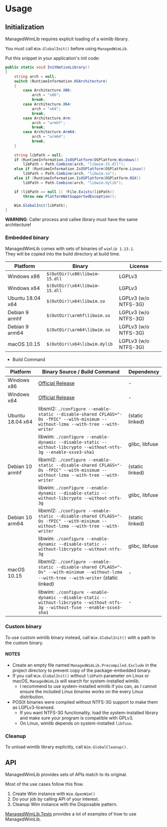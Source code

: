 # Usage

## Initialization

ManagedWimLib requires explicit loading of a wimlib library.

You must call  `Wim.GlobalInit()` before using `ManagedWimLib`.

Put this snippet in your application's init code:

```cs
public static void InitNativeLibrary()
{
    string arch = null;
    switch (RuntimeInformation.OSArchitecture)
    {
        case Architecture.X86:
            arch = "x86";
            break;
        case Architecture.X64:
            arch = "x64";
            break;
        case Architecture.Arm:
            arch = "armhf";
            break;
        case Architecture.Arm64:
            arch = "arm64";
            break;
    }
    
    string libPath = null;
    if (RuntimeInformation.IsOSPlatform(OSPlatform.Windows))
        libPath = Path.Combine(arch, "libwim-15.dll");
    else if (RuntimeInformation.IsOSPlatform(OSPlatform.Linux))
        libPath = Path.Combine(arch, "libwim.so");
    else if (RuntimeInformation.IsOSPlatform(OSPlatform.OSX))
        libPath = Path.Combine(arch, "libwim.dylib");

    if (libPath == null || !File.Exists(libPath))
        throw new PlatformNotSupportedException();

    Wim.GlobalInit(libPath);
}
```

**WARNING**: Caller process and callee library must have the same architecture!

### Embedded binary

ManagedWimLib comes with sets of binaries of `wimlib 1.13.1`.  
They will be copied into the build directory at build time.

| Platform         | Binary                        | License              |
|------------------|-------------------------------|----------------------|
| Windows x86      | `$(OutDir)\x86\libwim-15.dll` | LGPLv3               |
| Windows x64      | `$(OutDir)\x64\libwim-15.dll` | LGPLv3               |
| Ubuntu 18.04 x64 | `$(OutDir)\x64\libwim.so`     | LGPLv3 (w/o NTFS-3G) |
| Debian 9 armhf   | `$(OutDir)\armhf\libwim.so`   | LGPLv3 (w/o NTFS-3G) |
| Debian 9 arm64   | `$(OutDir)\arm64\libwim.so`   | LGPLv3 (w/o NTFS-3G) |
| macOS 10.15      | `$(OutDir)\x64\libwim.dylib`  | LGPLv3 (w/o NTFS-3G) |

- Build Command

| Platform         | Binary Source / Build Command | Dependency |
|------------------|-------------------------------|------------|
| Windows x86      | [Official Release](https://wimlib.net/downloads/wimlib-1.13.1-windows-i686-bin.zip)   | -               |
| Windows x64      | [Official Release](https://wimlib.net/downloads/wimlib-1.13.1-windows-x86_64-bin.zip) | -               |
| Ubuntu 18.04 x64 | libxml2: `./configure --enable-static --disable-shared CFLAGS="-Os -fPIC" --with-minimum --without-lzma --with-tree --with-writer` | (static linked) |
|                  | libwim:  `./configure --enable-dynamic --disable-static --without-libcrypto --without-ntfs-3g --enable-ssse3-sha1` | glibc, libfuse |
| Debian 10 armhf  | libxml2: `./configure --enable-static --disable-shared CFLAGS="-Os -fPIC" --with-minimum --without-lzma --with-tree --with-writer` | (static linked) |
|                  | libwim:  `./configure --enable-dynamic --disable-static --without-libcrypto --without-ntfs-3g` | glibc, libfuse |
| Debian 10 arm64  | libxml2: `./configure --enable-static --disable-shared CFLAGS="-Os -fPIC" --with-minimum --without-lzma --with-tree --with-writer` | (static linked) |
|                  | libwim:  `./configure --enable-dynamic --disable-static --without-libcrypto --without-ntfs-3g` | glibc, libfuse |
| macOS 10.15      | libxml2: `./configure --enable-static --disable-shared CFLAGS="-Os" --with-minimum --without-lzma --with-tree --with-writer` (static linked) | - |
|                  | libwim: `./configure --enable-dynamic --disable-static --without-libcrypto --without-ntfs-3g --without-fuse --enable-ssse3-sha1` | - |

### Custom binary

To use custom wimlib binary instead, call `Wim.GlobalInit()` with a path to the custom binary.

#### NOTES

- Create an empty file named `ManagedWimLib.Precompiled.Exclude` in the project directory to prevent copy of the package-embedded binary.
- If you call `Wim.GlobalInit()` without `libPath` parameter on Linux or macOS, `ManagedWimLib` will search for system-installed wimlib.
  - I recommend to use system-installed wimlib if you can, as I cannot ensure the included Linux binaries works on the every Linux distribution.
- POSIX binaries were compiled without NTFS-3G support to make them as LGPLv3-licensed.
  - If you want NTFS-3G functionality, load the system-installed library and make sure your program is compatible with GPLv3.
  - On Linux, wimlib depends on system-installed `libfuse`.

### Cleanup

To unload wimlib library explicitly, call `Wim.GlobalCleanup()`.

## API

ManagedWimLib provides sets of APIs match to its original.

Most of the use cases follow this flow.

1. Create Wim instance with `Wim.OpenWim()`
2. Do your job by calling API of your interest.
3. Cleanup Wim instance with the Disposable pattern.

[ManagedWimLib.Tests](./ManagedWimLib.Tests) provides a lot of examples of how to use ManagedWimLib.
